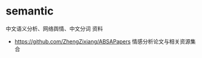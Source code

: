 semantic
========

中文语义分析、网络舆情、中文分词 资料



- https://github.com/ZhengZixiang/ABSAPapers 情感分析论文与相关资源集合

